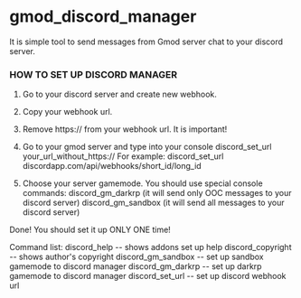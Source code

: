 # gmod_discord_manager
It is simple tool to send messages from Gmod server chat to your discord server.

### HOW TO SET UP DISCORD MANAGER ###
1. Go to your discord server and create new webhook.
2. Copy your webhook url.
3. Remove https:// from your webhook url. It is important!
4. Go to your gmod server and type into your console discord_set_url your_url_without_https://
For example: discord_set_url discordapp.com/api/webhooks/short_id/long_id

5. Choose your server gamemode. You should use special console commands:
discord_gm_darkrp (it will send only OOC messages to your discord server)
discord_gm_sandbox (it will send all messages to your discord server)

Done!
You should set it up ONLY ONE time!

Command list:
discord_help -- shows addons set up help
discord_copyright -- shows author's copyright
discord_gm_sandbox -- set up sandbox gamemode to discord manager
discord_gm_darkrp -- set up darkrp gamemode to discord manager
discord_set_url -- set up discord webhook url
